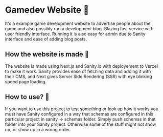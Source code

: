 # Gamedev Website :fallen_leaf:

It's a example game development website to advertise people about the game and also possibly run a development blog. Blazing fast service with user friendly interface. Running it is also easy for admin due to Sanity interface and ease of adding blog posts.

## How the website is made :electric_plug:

The website is made using Next.js and Sanity.io with deployement to Vercel to make it work. Sanity provides ease of fetching data and adding it with their CMS, and Next gives Server Side Rendering (SSR) with eye blinking speed page loading.

## How to use? 🤔

If you want to use this project to test something or look up how it works you must have Sanity configured in a way that schemas are configured in this particular project in sanity -> schemas folder. Simply push schemas in that folder into your Sanity project. Otherwise some of the stuff might not show up, or show up in a wrong order.